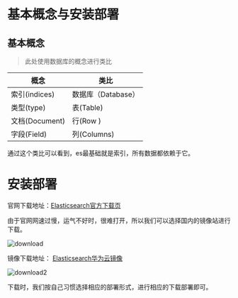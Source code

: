 # 基本概念与安装部署

## 基本概念

> 此处使用数据库的概念进行类比

| 概念 | 类比 |
| ---- | ---- |
| 索引(indices) | 数据库（Database）|
| 类型(type) | 表(Table) |
| 文档(Document) | 行(Row )|
| 字段(Field) | 列(Columns) |

通过这个类比可以看到，es最基础就是索引，所有数据都依赖于它。

# 安装部署

官网下载地址：[Elasticsearch官方下载页](https://www.elastic.co/cn/downloads/elasticsearch)

由于官网网速过慢，运气不好时，很难打开，所以我们可以选择国内的镜像站进行下载。

![download](/assets/esdownload.jpg)

镜像下载地址：
[Elasticsearch华为云镜像](https://mirrors.huaweicloud.com/elasticsearch/)

![download2](/assets/esdownload2.jpg)

下载时，我们按自己习惯选择相应的部署形式，进行相应的下载部署即可。